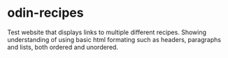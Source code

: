 # odin-recipes

Test website that displays links to multiple different recipes. Showing 
understanding of using basic html formating such as headers, paragraphs
and lists, both ordered and unordered.